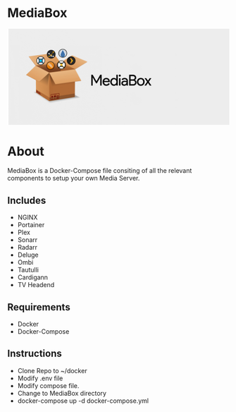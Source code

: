 # MediaBox

![Image of MediaBox](MediaBox.png)


# About
  MediaBox is a Docker-Compose file consiting of all the relevant components to setup your own Media Server.

## Includes
* NGINX
* Portainer
* Plex
* Sonarr
* Radarr
* Deluge
* Ombi
* Tautulli
* Cardigann
* TV Headend

## Requirements
* Docker
* Docker-Compose

## Instructions 
* Clone Repo to ~/docker
* Modify .env file
* Modify compose file.
* Change to MediaBox directory
* docker-compose up -d docker-compose.yml
